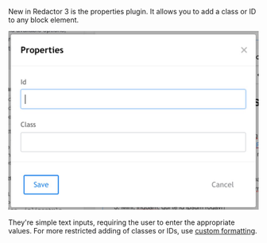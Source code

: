 New in Redactor 3 is the properties plugin. It allows you to add a class or ID to any block element. 

![The Properties plugin in action](../images/properties.jpg)

They're simple text inputs, requiring the user to enter the appropriate values. For more restricted adding of classes or IDs, use [custom formatting](Custom_Formatting). 